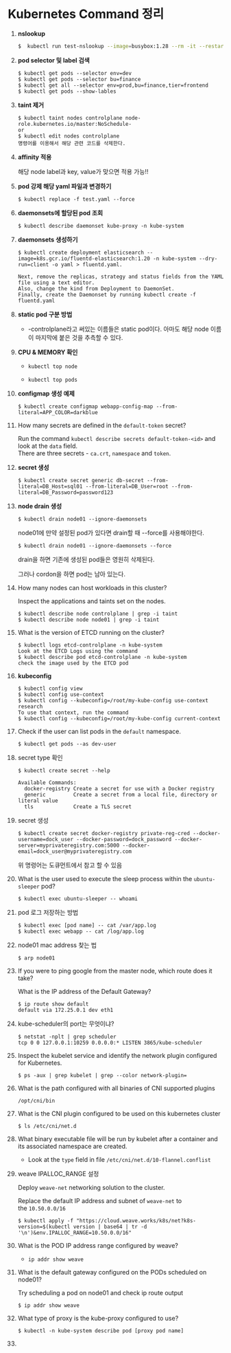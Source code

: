 # Kubernetes Command 정리

1. **nslookup**
   
   ```sh
   $  kubectl run test-nslookup --image=busybox:1.28 --rm -it --restart=Never -- nslookup nginx-resolver-service
   ```

2. **pod selector 및 label 검색**
   
   ```shell
   $ kubectl get pods --selector env=dev
   $ kubectl get pods --selector bu=finance
   $ kubectl get all --selector env=prod,bu=finance,tier=frontend
   $ kubectl get pods --show-lables
   ```

3. **taint 제거**
   
   ```shell
   $ kubectl taint nodes controlplane node-role.kubernetes.io/master:NoSchedule-
   or
   $ kubectl edit nodes controlplane
   명령어를 이용해서 해당 관련 코드를 삭제한다.
   ```

4. **affinity 적용**
   
   해당 node label과 key, value가 맞으면 적용 가능!!

5. **pod 강제 해당 yaml 파일과 변경하기**
   
   ```shell
   $ kubectl replace -f test.yaml --force
   ```

6. **daemonsets에 할당된 pod 조회**
   
   ```shell
   $ kubectl describe daemonset kube-proxy -n kube-system
   ```

7. **daemonsets 생성하기**
   
   ```shell
   $ kubectl create deployment elasticsearch --image=k8s.gcr.io/fluentd-elasticsearch:1.20 -n kube-system --dry-run=client -o yaml > fluentd.yaml. 
   
   Next, remove the replicas, strategy and status fields from the YAML file using a text editor.
   Also, change the kind from Deployment to DaemonSet.
   Finally, create the Daemonset by running kubectl create -f fluentd.yaml
   ```

8. **static pod 구분 방법**
   
   - -controlplane라고 써있는 이름들은 static pod이다. 아마도 해당 node 이름이 마지막에 붙은 것을 추측할 수 있다.

9. **CPU & MEMORY 확인**
   
   - `kubectl top node`
   
   - `kubectl top pods`

10. **configmap 생성 예제**
    
    ```shell
    $ kubectl create configmap webapp-config-map --from-literal=APP_COLOR=darkblue
    ```

11. How many secrets are defined in the `default-token` secret?
    
    Run the command `kubectl describe secrets default-token-<id>` and look at the `data` field.  
    There are three secrets - `ca.crt`, `namespace` and `token`.

12. **secret 생성**
    
    ```shell
    $ kubectl create secret generic db-secret --from-literal=DB_Host=sql01 --from-literal=DB_User=root --from-literal=DB_Password=password123
    ```

13. **node drain 생성**
    
    ```shell
    $ kubectl drain node01 --ignore-daemonsets
    ```
    
    node01에 만약 설정된 pod가 있다면 drain할 때 --force를 사용해야한다.
    
    ```shell
    $ kubectl drain node01 --ignore-daemonsets --force
    ```
    
    drain을 하면 기존에 생성된 pod들은 영원히 삭제된다.
    
    그러나 cordon을 하면 pod는 남아 있는다.

14. How many nodes can host workloads in this cluster?
    
    Inspect the applications and taints set on the nodes.
    
    ```shell
    $ kubectl describe node controlplane | grep -i taint
    $ kubectl describe node node01 | grep -i taint
    ```

15. What is the version of ETCD running on the cluster?
    
    ```shell
    $ kubectl logs etcd-controlplane -n kube-system
    Look at the ETCD Logs using the command
    $ kubectl describe pod etcd-controlplane -n kube-system
    check the image used by the ETCD pod
    ```

16. **kubeconfig**
    
    ```shell
    $ kubectl config view
    $ kubectl config use-context
    $ kubectl config --kubeconfig=/root/my-kube-config use-context research
    To use that context, run the command
    $ kubectl config --kubeconfig=/root/my-kube-config current-context
    ```

17. Check if the user can list pods in the `default` namespace.
    
    ```shell
    $ kubectl get pods --as dev-user
    ```

18. secret type 확인
    
    ```shell
    $ kubectl create secret --help 
    
    Available Commands:
      docker-registry Create a secret for use with a Docker registry
      generic         Create a secret from a local file, directory or literal value
      tls             Create a TLS secret
    ```

19. secret 생성
    
    ```shell
    $ kubectl create secret docker-registry private-reg-cred --docker-username=dock_user --docker-password=dock_password --docker-server=myprivateregistry.com:5000 --docker-email=dock_user@myprivateregistry.com
    ```
    
    위 명령어는 도큐먼트에서 참고 할 수 있음

20. What is the user used to execute the sleep process within the `ubuntu-sleeper` pod?
    
    ```shell
    $ kubectl exec ubuntu-sleeper -- whoami
    ```

21. pod 로그 저장하는 방법
    
    ```shell
    $ kubectl exec [pod name] -- cat /var/app.log
    $ kubectl exec webapp -- cat /log/app.log
    ```

22. node01 mac address 찾는 법
    
    ```shell
    $ arp node01
    ```

23. If you were to ping google from the master node, which route does it take?
    
    What is the IP address of the Default Gateway?
    
    ```shell
    $ ip route show default
    default via 172.25.0.1 dev eth1
    ```

24. kube-scheduler의 port는 무엇이냐?
    
    ```shell
    $ netstat -nplt | grep scheduler
    tcp 0 0 127.0.0.1:10259 0.0.0.0:* LISTEN 3865/kube-scheduler
    ```

25. Inspect the kubelet service and identify the network plugin configured for Kubernetes.
    
    ```shell
    $ ps -aux | grep kubelet | grep --color network-plugin=
    ```

26. What is the path configured with all binaries of CNI supported plugins
    
    ```shell
    /opt/cni/bin
    ```

27. What is the CNI plugin configured to be used on this kubernetes cluster
    
    ```shell
    $ ls /etc/cni/net.d
    ```

28. What binary executable file will be run by kubelet after a container and its associated namespace are created.
    
    - Look at the `type` field in file `/etc/cni/net.d/10-flannel.conflist`

29. weave IPALLOC_RANGE 설정 
    
    Deploy `weave-net` networking solution to the cluster.
    
    Replace the default IP address and subnet of `weave-net` to the `10.50.0.0/16`
    
    ```shell
    $ kubectl apply -f "https://cloud.weave.works/k8s/net?k8s-version=$(kubectl version | base64 | tr -d '\n')&env.IPALLOC_RANGE=10.50.0.0/16"
    ```

30. What is the POD IP address range configured by weave?
    
    - `ip addr show weave`

31. What is the default gateway configured on the PODs scheduled on node01?
    
    Try scheduling a pod on node01 and check ip route output
    
    ```shell
    $ ip addr show weave
    ```

32. What type of proxy is the kube-proxy configured to use?
    
    ```shell
    $ kubectl -n kube-system describe pod [proxy pod name]
    ```

33. 